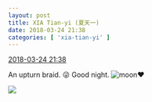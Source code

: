 ```yaml
---
layout: post
title: XIA Tian-yi (夏天一)
date: 2018-03-24 21:38
categories: [ 'xia-tian-yi' ]
---
```


<div class="weibo-info">
  <a href="https://weibo.com/6286030291/G8TNZDVmU">2018-03-24 21:38</a>
</div>

An upturn braid. :stuck_out_tongue_winking_eye: Good night. ![moon](https://img.t.sinajs.cn/t4/appstyle/expression/ext/normal/b9/moon.gif):heart:

<!-- more -->

<a href="http://wx1.sinaimg.cn/mw690/006RpxDlgy1fpo8ir2fcvj30v815kn2p.jpg">
  <img class="weibo-pic-preview" src="http://wx1.sinaimg.cn/orj360/006RpxDlgy1fpo8ir2fcvj30v815kn2p.jpg" />
</a>
